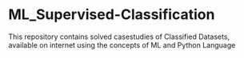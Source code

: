 # ML_Supervised-Classification
This repository contains solved casestudies of Classified Datasets, available on internet using the concepts of ML and Python Language
